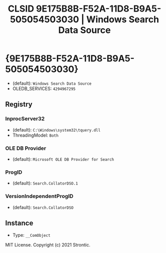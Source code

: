 ﻿---
title: "CLSID 9E175B8B-F52A-11D8-B9A5-505054503030 | Windows Search Data Source"
excerpt: What is COM-Object CLSID 9E175B8B-F52A-11D8-B9A5-505054503030?
---

# {9E175B8B-F52A-11D8-B9A5-505054503030}

* (default): `Windows Search Data Source`
* OLEDB_SERVICES: `4294967295`

## Registry


### InprocServer32

* (default): `C:\Windows\system32\tquery.dll`
* ThreadingModel: `Both`

### OLE DB Provider

* (default): `Microsoft OLE DB Provider for Search`

### ProgID

* (default): `Search.CollatorDSO.1`

### VersionIndependentProgID

* (default): `Search.CollatorDSO`

## Instance

* Type: `__ComObject`

MIT License. Copyright (c) 2021 Strontic.


